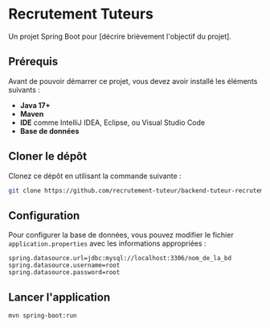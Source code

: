 # Recrutement Tuteurs

Un projet Spring Boot pour [décrire brièvement l'objectif du projet].

## Prérequis

Avant de pouvoir démarrer ce projet, vous devez avoir installé les éléments suivants :

- **Java 17+**
- **Maven**
- **IDE** comme IntelliJ IDEA, Eclipse, ou Visual Studio Code
- **Base de données** 

## Cloner le dépôt

Clonez ce dépôt en utilisant la commande suivante :

```bash
git clone https://github.com/recrutement-tuteur/backend-tuteur-recrutement.git
```

## Configuration

Pour configurer la base de données, vous pouvez modifier le fichier `application.properties` avec les informations appropriées :

```properties
spring.datasource.url=jdbc:mysql://localhost:3306/nom_de_la_bd
spring.datasource.username=root
spring.datasource.password=root
```
## Lancer l'application


```bash
mvn spring-boot:run
```